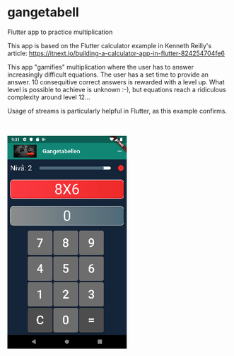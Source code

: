 # gangetabell
Flutter app to practice multiplication

This app is based on the Flutter calculator example in Kenneth Reilly's article: 
https://itnext.io/building-a-calculator-app-in-flutter-824254704fe6

This app "gamifies" multiplication where the user has to answer increasingly difficult equations.
The user has a set time to provide an answer. 
10 consequitive correct answers is rewarded with a level up.
What level is possible to achieve is unknown :-), but equations reach a ridiculous complexity around level 12...

Usage of streams is particularly helpful in Flutter, as this example confirms.


<br><br>
<img src="https://github.com/swinje/gangetabell/blob/master/screenshot.png" height="480" width="270">
